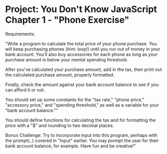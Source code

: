 # Project: You Don't Know JavaScript Chapter 1 - "Phone Exercise"

Requirements:

"Write a program to calculate the total price of your phone purchase. You will keep purchasing phones (hint: loop!) until you run out of money in your bank account. You'll also buy accessories for each phone as long as your purchase amount is below your mental spending threshold.

After you've calculated your purchase amount, add in the tax, then print out the calculated purchase amount, properly formatted.

Finally, check the amount against your bank account balance to see if you can afford it or not.

You should set up some constants for the "tax rate," "phone price," "accessory price," and "spending threshold," as well as a variable for your "bank account balance.""

You should define functions for calculating the tax and for formatting the price with a "$" and rounding to two decimal places.

Bonus Challenge: Try to incorporate input into this program, perhaps with the prompt(..) covered in "Input" earlier. You may prompt the user for their bank account balance, for example. Have fun and be creative!"
